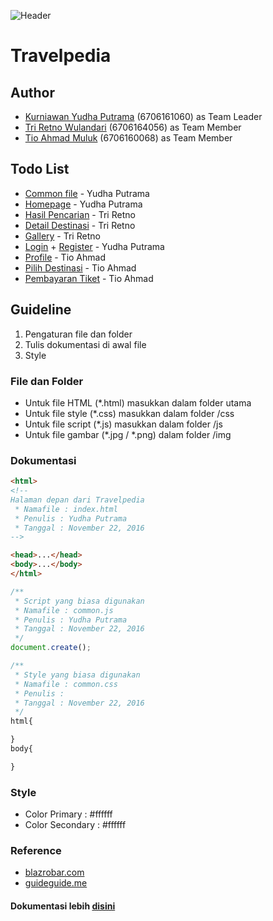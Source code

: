 ![Header](/img/header_readme.png)
# Travelpedia

## Author
- [Kurniawan Yudha Putrama](yudhaputrama.xyz) (6706161060) as Team Leader
- [Tri Retno Wulandari]() (6706164056) as Team Member
- [Tio Ahmad Muluk]() (6706160068) as Team Member

## Todo List
+ [Common file]() - Yudha Putrama
+ [Homepage](index.html) - Yudha Putrama
+ [Hasil Pencarian](search.html) - Tri Retno
+ [Detail Destinasi](detail.html) - Tri Retno
+ [Gallery](gallery.html) - Tri Retno
+ [Login](login.html) + [Register](register.html) - Yudha Putrama
+ [Profile](profile.html) - Tio Ahmad
+ [Pilih Destinasi](destination.html) - Tio Ahmad
+ [Pembayaran Tiket](payment.html) - Tio Ahmad

Guideline
---------
1. Pengaturan file dan folder
2. Tulis dokumentasi di awal file
3. Style

### File dan Folder
- Untuk file HTML (\*.html) masukkan dalam folder utama
- Untuk file style (\*.css) masukkan dalam folder /css
- Untuk file script (\*.js) masukkan dalam folder /js
- Untuk file gambar (\*.jpg / \*.png) dalam folder /img

### Dokumentasi
```html
<html>
<!--
Halaman depan dari Travelpedia
 * Namafile : index.html
 * Penulis : Yudha Putrama
 * Tanggal : November 22, 2016
-->

<head>...</head>
<body>...</body>
</html>
```
```js
/**
 * Script yang biasa digunakan
 * Namafile : common.js
 * Penulis : Yudha Putrama
 * Tanggal : November 22, 2016
 */
document.create();
```
```css
/**
 * Style yang biasa digunakan
 * Namafile : common.css
 * Penulis :
 * Tanggal : November 22, 2016
 */
html{

}
body{

}
```

### Style
- Color Primary : #ffffff
- Color Secondary : #ffffff

### Reference
- [blazrobar.com](blazrobar.com)
- [guideguide.me](guideguide.me)

#### Dokumentasi lebih [disini](/doc)
